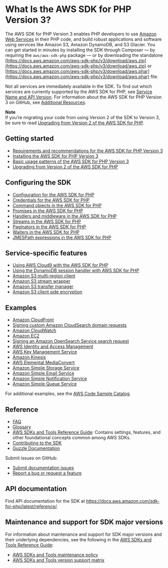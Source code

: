 # What Is the AWS SDK for PHP Version 3?<a name="welcome"></a>

The AWS SDK for PHP Version 3 enables PHP developers to use [Amazon Web Services](https://aws.amazon.com/) in their PHP code, and build robust applications and software using services like Amazon S3, Amazon DynamoDB, and S3 Glacier\. You can get started in minutes by installing the SDK through Composer — by requiring the `aws/aws-sdk-php` package — or by downloading the standalone [https://docs.aws.amazon.com/aws-sdk-php/v3/download/aws.zip](https://docs.aws.amazon.com/aws-sdk-php/v3/download/aws.zip) or [https://docs.aws.amazon.com/aws-sdk-php/v3/download/aws.phar](https://docs.aws.amazon.com/aws-sdk-php/v3/download/aws.phar) file\.

Not all services are immediately available in the SDK\. To find out which services are currently supported by the AWS SDK for PHP, see [Service Name and API Version](https://docs.aws.amazon.com/aws-sdk-php/v3/api/index.html)\. For information about the AWS SDK for PHP Version 3 on GitHub, see [Additional Resources](resources.md)\.

**Note**  
If you’re migrating your code from using Version 2 of the SDK to Version 3, be sure to read [Upgrading from Version 2 of the AWS SDK for PHP](getting-started_migration.md)\.

## Getting started<a name="getting-started"></a>
+  [Requirements and recommendations for the AWS SDK for PHP Version 3](getting-started_requirements.md) 
+  [Installing the AWS SDK for PHP Version 3](getting-started_installation.md) 
+  [Basic usage patterns of the AWS SDK for PHP Version 3](getting-started_basic-usage.md) 
+  [Upgrading from Version 2 of the AWS SDK for PHP](getting-started_migration.md) 

## Configuring the SDK<a name="sdk-guides"></a>
+  [Configuration for the AWS SDK for PHP](guide_configuration.md) 
+  [Credentials for the AWS SDK for PHP](guide_credentials.md) 
+  [Command objects in the AWS SDK for PHP](guide_commands.md) 
+  [Promises in the AWS SDK for PHP](guide_promises.md) 
+  [Handlers and middleware in the AWS SDK for PHP](guide_handlers-and-middleware.md) 
+  [Streams in the AWS SDK for PHP](guide_streams.md) 
+  [Paginators in the AWS SDK for PHP](guide_paginators.md) 
+  [Waiters in the AWS SDK for PHP](guide_waiters.md) 
+  [JMESPath expressions in the AWS SDK for PHP](guide_jmespath.md) 

## Service\-specific features<a name="service-specific-features"></a>
+  [Using AWS Cloud9 with the AWS SDK for PHP](cloud9.md) 
+  [Using the DynamoDB session handler with AWS SDK for PHP](service_dynamodb-session-handler.md) 
+  [Amazon S3 multi\-region client](s3-multiregion-client.md) 
+  [Amazon S3 stream wrapper](s3-stream-wrapper.md) 
+  [Amazon S3 transfer manager](s3-transfer.md) 
+  [Amazon S3 client side encryption](s3-encryption-client.md) 

## Examples<a name="examples"></a>
+  [Amazon CloudFront](cf-examples.md) 
+  [Signing custom Amazon CloudSearch domain requests](service_cloudsearch-custom-requests.md) 
+  [Amazon CloudWatch](cw-examples.md) 
+  [Amazon EC2](ec2-examples.md) 
+  [Signing an Amazon OpenSearch Service search request](service_es-data-plane.md) 
+  [AWS Identity and Access Management](iam-examples.md) 
+  [AWS Key Management Service](kms-examples.md) 
+  [Amazon Kinesis ](kinesis-examples.md) 
+  [AWS Elemental MediaConvert ](emc-examples.md) 
+  [Amazon Simple Storage Service ](s3-examples.md) 
+  [Amazon Simple Email Service ](ses-examples.md) 
+  [Amazon Simple Notification Service ](sns-examples.md) 
+  [Amazon Simple Queue Service ](sqs-examples.md) 

For additional examples, see the [AWS Code Sample Catalog](https://docs.aws.amazon.com/code-samples/latest/catalog)\.

## Reference<a name="reference"></a>
+  [FAQ](faq.md) 
+  [Glossary](glossary.md) 
+  [AWS SDKs and Tools Reference Guide](https://docs.aws.amazon.com/sdkref/latest/guide/): Contains settings, features, and other foundational concepts common among AWS SDKs\. 
+  [Contributing to the SDK](https://github.com/aws/aws-sdk-php/blob/master/CONTRIBUTING.md) 
+  [Guzzle Documentation](http://guzzlephp.org) 

Submit issues on GitHub:
+  [Submit documentation issues](https://github.com/awsdocs/aws-php-developers-guide/issues) 
+  [Report a bug or request a feature](https://github.com/aws/aws-sdk-php/issues/new/choose) 

## API documentation<a name="supported-services"></a>

Find API documentation for the SDK at [https://docs\.aws\.amazon\.com/sdk\-for\-php/latest/reference/](https://docs.aws.amazon.com/aws-sdk-php/v3/api/)\.

## Maintenance and support for SDK major versions<a name="maintenance-and-support-for-sdk-major-versions"></a>

For information about maintenance and support for SDK major versions and their underlying dependencies, see the following in the [AWS SDKs and Tools Reference Guide](https://docs.aws.amazon.com/sdkref/latest/guide/):
+  [AWS SDKs and Tools maintenance policy](https://docs.aws.amazon.com/sdkref/latest/guide/maint-policy.html) 
+  [AWS SDKs and Tools version support matrix](https://docs.aws.amazon.com/sdkref/latest/guide/version-support-matrix.html) 